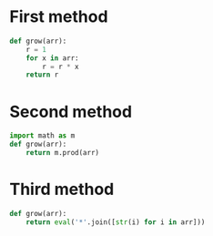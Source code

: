 # First method

```python
def grow(arr):
    r = 1
    for x in arr:
        r = r * x 
    return r
```

# Second method

```python
import math as m
def grow(arr):
    return m.prod(arr)
```

# Third method

```python
def grow(arr):
    return eval('*'.join([str(i) for i in arr]))
```
